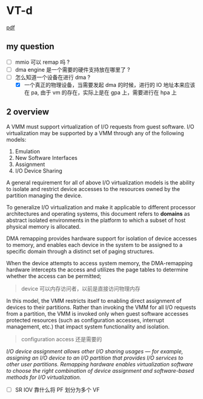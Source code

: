 # VT-d
[pdf](https://software.intel.com/sites/default/files/managed/c5/15/vt-directed-io-spec.pdf)


## my question
- [ ] mmio 可以 remap 吗 ?
- [ ] dma engine 是一个需要的硬件支持放在哪里了 ?
- [ ] 怎么知道一个设备在进行 dma ?
  - [x] 一个真正的物理设备，当需要发起 dma 的时候，进行的 IO 地址本来应该在 pa, 由于 vm 的存在，实际上是在 gpa 上，需要进行在 hpa 上

## 2 overview
A VMM must support virtualization of I/O requests from guest software. I/O virtualization may be
supported by a VMM through any of the following models:
1. Emulation
2. New Software Interfaces
3. Assignment
4. I/O Device Sharing

A general requirement for all of above I/O virtualization models is the ability to isolate and restrict
device accesses to the resources owned by the partition managing the device. 

To generalize I/O virtualization and make it applicable to different processor architectures and
operating systems, this document refers to **domains** as abstract isolated environments in the platform
to which a subset of host physical memory is allocated.

DMA remapping provides hardware support for isolation of device accesses to memory, and enables
each device in the system to be assigned to a specific domain through a distinct set of paging
structures. 

When the device attempts to access system memory, the DMA-remapping hardware
intercepts the access and utilizes the page tables to determine whether the access can be permitted;
> device 可以内存访问者，以前是直接访问物理内存

In this model, the VMM restricts itself to enabling direct assignment of devices to their partitions.
Rather than invoking the VMM for all I/O requests from a partition, the VMM is invoked only when
guest software accesses protected resources (such as configuration accesses, interrupt management,
etc.) that impact system functionality and isolation.
> configuration access 还是需要的

*I/O device assignment allows other I/O sharing usages — for example, assigning an I/O device to an
I/O partition that provides I/O services to other user partitions. Remapping hardware enables
virtualization software to choose the right combination of device assignment and software-based
methods for I/O virtualization.*

- [ ] SR IOV 靠什么将 PF 划分为多个 VF



